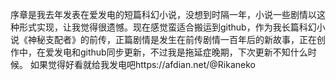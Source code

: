 序章是我去年发表在爱发电的短篇科幻小说，没想到时隔一年，小说一些剧情以这种形式实现，让我觉得很遗憾。现在感觉蛮适合搬运到github，作为我长篇科幻小说《神秘支配者》的前传，正篇剧情是发生在前传剧情一百年后的新故事，正在创作中，在爱发电和github同步更新，不过我是拖延症晚期，下次更新不知什么时候。
如果觉得好看就给我发电吧https://afdian.net/@Rikaneko
